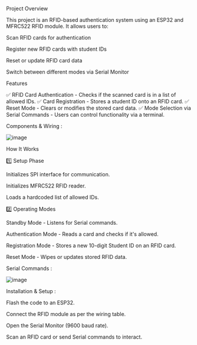 Project Overview

This project is an RFID-based authentication system using an ESP32 and MFRC522 RFID module. It allows users to:

Scan RFID cards for authentication

Register new RFID cards with student IDs

Reset or update RFID card data

Switch between different modes via Serial Monitor

Features

✅ RFID Card Authentication - Checks if the scanned card is in a list of allowed IDs.
✅ Card Registration - Stores a student ID onto an RFID card.
✅ Reset Mode - Clears or modifies the stored card data.
✅ Mode Selection via Serial Commands - Users can control functionality via a terminal.

Components & Wiring :

![image](https://github.com/user-attachments/assets/1d55c2bf-716b-488e-a7f8-92a3882c6277)

How It Works

1️⃣ Setup Phase

Initializes SPI interface for communication.

Initializes MFRC522 RFID reader.

Loads a hardcoded list of allowed IDs.

2️⃣ Operating Modes

Standby Mode - Listens for Serial commands.

Authentication Mode - Reads a card and checks if it's allowed.

Registration Mode - Stores a new 10-digit Student ID on an RFID card.

Reset Mode - Wipes or updates stored RFID data.

Serial Commands :

![image](https://github.com/user-attachments/assets/0ecdc36a-a969-4d63-8ec8-fe2c3fac9abe)


Installation & Setup : 

Flash the code to an ESP32.

Connect the RFID module as per the wiring table.

Open the Serial Monitor (9600 baud rate).

Scan an RFID card or send Serial commands to interact.

